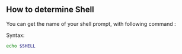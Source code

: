 ## How to determine Shell
You can get the name of your shell prompt, with following command :

Syntax:

```bash
echo $SHELL
```



